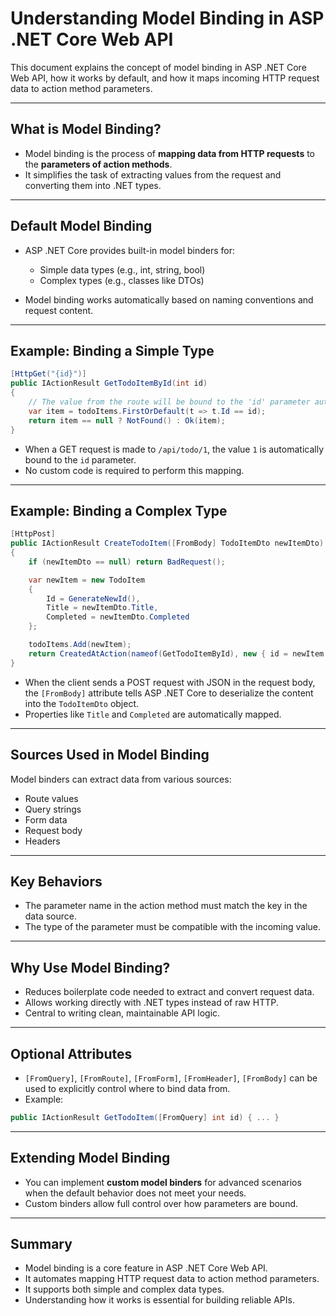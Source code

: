 # Understanding Model Binding in ASP .NET Core Web API

This document explains the concept of model binding in ASP .NET Core Web API, how it works by default, and how it maps incoming HTTP request data to action method parameters.

---

## What is Model Binding?

* Model binding is the process of **mapping data from HTTP requests** to the **parameters of action methods**.
* It simplifies the task of extracting values from the request and converting them into .NET types.

---

## Default Model Binding

* ASP .NET Core provides built-in model binders for:

  * Simple data types (e.g., int, string, bool)
  * Complex types (e.g., classes like DTOs)
* Model binding works automatically based on naming conventions and request content.

---

## Example: Binding a Simple Type

```csharp
[HttpGet("{id}")]
public IActionResult GetTodoItemById(int id)
{
    // The value from the route will be bound to the 'id' parameter automatically
    var item = todoItems.FirstOrDefault(t => t.Id == id);
    return item == null ? NotFound() : Ok(item);
}
```

* When a GET request is made to `/api/todo/1`, the value `1` is automatically bound to the `id` parameter.
* No custom code is required to perform this mapping.

---

## Example: Binding a Complex Type

```csharp
[HttpPost]
public IActionResult CreateTodoItem([FromBody] TodoItemDto newItemDto)
{
    if (newItemDto == null) return BadRequest();

    var newItem = new TodoItem
    {
        Id = GenerateNewId(),
        Title = newItemDto.Title,
        Completed = newItemDto.Completed
    };

    todoItems.Add(newItem);
    return CreatedAtAction(nameof(GetTodoItemById), new { id = newItem.Id }, newItem);
}
```

* When the client sends a POST request with JSON in the request body, the `[FromBody]` attribute tells ASP .NET Core to deserialize the content into the `TodoItemDto` object.
* Properties like `Title` and `Completed` are automatically mapped.

---

## Sources Used in Model Binding

Model binders can extract data from various sources:

* Route values
* Query strings
* Form data
* Request body
* Headers

---

## Key Behaviors

* The parameter name in the action method must match the key in the data source.
* The type of the parameter must be compatible with the incoming value.

---

## Why Use Model Binding?

* Reduces boilerplate code needed to extract and convert request data.
* Allows working directly with .NET types instead of raw HTTP.
* Central to writing clean, maintainable API logic.

---

## Optional Attributes

* `[FromQuery]`, `[FromRoute]`, `[FromForm]`, `[FromHeader]`, `[FromBody]` can be used to explicitly control where to bind data from.
* Example:

```csharp
public IActionResult GetTodoItem([FromQuery] int id) { ... }
```

---

## Extending Model Binding

* You can implement **custom model binders** for advanced scenarios when the default behavior does not meet your needs.
* Custom binders allow full control over how parameters are bound.

---

## Summary

* Model binding is a core feature in ASP .NET Core Web API.
* It automates mapping HTTP request data to action method parameters.
* It supports both simple and complex data types.
* Understanding how it works is essential for building reliable APIs.
